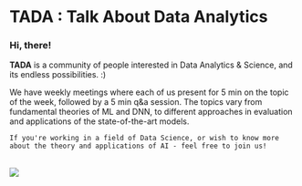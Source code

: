 # TADA : Talk About Data Analytics

### Hi, there!
**TADA** is a community of people interested in Data Analytics & Science, and its endless possibilities. :)

We have weekly meetings where each of us present for 5 min on the topic of the week, followed by a 5 min q&a session. The topics vary from fundamental theories of ML and DNN, to different approaches in evaluation and applications of the state-of-the-art models. 


```If you're working in a field of Data Science, or wish to know more about the theory and applications of AI - feel free to join us!```


<br/>

<img src=/tada-logos2.jpeg />
